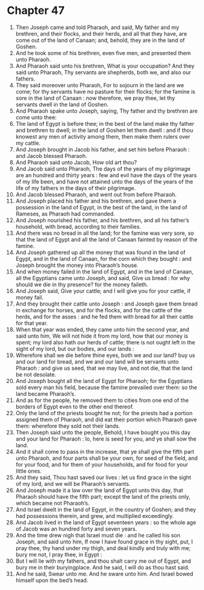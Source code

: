 # Chapter 47

1. Then Joseph came and told Pharaoh, and said, My father and my brethren, and their flocks, and their herds, and all that they have, are come out of the land of Canaan; and, behold, they are in the land of Goshen.
2. And he took some of his brethren, even five men, and presented them unto Pharaoh.
3. And Pharaoh said unto his brethren, What is your occupation? And they said unto Pharaoh, Thy servants are shepherds, both we, and also our fathers.
4. They said moreover unto Pharaoh, For to sojourn in the land are we come; for thy servants have no pasture for their flocks; for the famine is sore in the land of Canaan : now therefore, we pray thee, let thy servants dwell in the land of Goshen.
5. And Pharaoh spake unto Joseph, saying, Thy father and thy brethren are come unto thee:
6. The land of Egypt is before thee; in the best of the land make thy father and brethren to dwell; in the land of Goshen let them dwell : and if thou knowest any men of activity among them, then make them rulers over my cattle.
7. And Joseph brought in Jacob his father, and set him before Pharaoh : and Jacob blessed Pharaoh.
8. And Pharaoh said unto Jacob, How old art thou?
9. And Jacob said unto Pharaoh, The days of the years of my pilgrimage are an hundred and thirty years : few and evil have the days of the years of my life been, and have not attained unto the days of the years of the life of my fathers in the days of their pilgrimage.
10. And Jacob blessed Pharaoh, and went out from before Pharaoh.
11. And Joseph placed his father and his brethren, and gave them a possession in the land of Egypt, in the best of the land, in the land of Rameses, as Pharaoh had commanded.
12. And Joseph nourished his father, and his brethren, and all his father’s household, with bread, according to their families.
13. And there was no bread in all the land; for the famine was very sore, so that the land of Egypt and all the land of Canaan fainted by reason of the famine.
14. And Joseph gathered up all the money that was found in the land of Egypt, and in the land of Canaan, for the corn which they bought : and Joseph brought the money into Pharaoh’s house.
15. And when money failed in the land of Egypt, and in the land of Canaan, all the Egyptians came unto Joseph, and said, Give us bread : for why should we die in thy presence? for the money faileth.
16. And Joseph said, Give your cattle; and I will give you for your cattle, if money fail.
17. And they brought their cattle unto Joseph : and Joseph gave them bread in exchange for horses, and for the flocks, and for the cattle of the herds, and for the asses : and he fed them with bread for all their cattle for that year.
18. When that year was ended, they came unto him the second year, and said unto him, We will not hide it from my lord, how that our money is spent; my lord also hath our herds of cattle; there is not ought left in the sight of my lord, but our bodies, and our lands :
19. Wherefore shall we die before thine eyes, both we and our land? buy us and our land for bread, and we and our land will be servants unto Pharaoh : and give us seed, that we may live, and not die, that the land be not desolate.
20. And Joseph bought all the land of Egypt for Pharaoh; for the Egyptians sold every man his field, because the famine prevailed over them: so the land became Pharaoh’s.
21. And as for the people, he removed them to cities from one end of the borders of Egypt even to the other end thereof.
22. Only the land of the priests bought he not; for the priests had a portion assigned them of Pharaoh, and did eat their portion which Pharaoh gave them: wherefore they sold not their lands.
23. Then Joseph said unto the people, Behold, I have bought you this day and your land for Pharaoh : lo, here is seed for you, and ye shall sow the land.
24. And it shall come to pass in the increase, that ye shall give the fifth part unto Pharaoh, and four parts shall be your own, for seed of the field, and for your food, and for them of your households, and for food for your little ones.
25. And they said, Thou hast saved our lives : let us find grace in the sight of my lord, and we will be Pharaoh’s servants.
26. And Joseph made it a law over the land of Egypt unto this day, that Pharaoh should have the fifth part; except the land of the priests only, which became not Pharaoh’s.
27. And Israel dwelt in the land of Egypt, in the country of Goshen; and they had possessions therein, and grew, and multiplied exceedingly.
28. And Jacob lived in the land of Egypt seventeen years : so the whole age of Jacob was an hundred forty and seven years.
29. And the time drew nigh that Israel must die : and he called his son Joseph, and said unto him, If now I have found grace in thy sight, put, I pray thee, thy hand under my thigh, and deal kindly and truly with me; bury me not, I pray thee, in Egypt :
30. But I will lie with my fathers, and thou shalt carry me out of Egypt, and bury me in their buryingplace. And he said, I will do as thou hast said.
31. And he said, Swear unto me. And he sware unto him. And Israel bowed himself upon the bed’s head.

